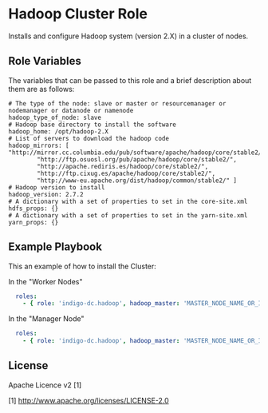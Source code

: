 Hadoop Cluster Role 
==================

Installs and configure Hadoop system (version 2.X) in a cluster of nodes.

Role Variables
--------------

The variables that can be passed to this role and a brief description about them are as follows:

	# The type of the node: slave or master or resourcemanager or nodemanager or datanode or namenode 
	hadoop_type_of_node: slave
	# Hadoop base directory to install the software
	hadoop_home: /opt/hadoop-2.X
	# List of servers to download the hadoop code
	hadoop_mirrors: [ "http://mirror.cc.columbia.edu/pub/software/apache/hadoop/core/stable2/",
			"http://ftp.osuosl.org/pub/apache/hadoop/core/stable2/",
			"http://apache.rediris.es/hadoop/core/stable2/",
			"http://ftp.cixug.es/apache/hadoop/core/stable2/",
			"http://www-eu.apache.org/dist/hadoop/common/stable2/" ]
	# Hadoop version to install
	hadoop_version: 2.7.2
	# A dictionary with a set of properties to set in the core-site.xml
	hdfs_props: {}
	# A dictionary with a set of properties to set in the yarn-site.xml
	yarn_props: {}

Example Playbook
----------------

This an example of how to install the Cluster:

In the "Worker Nodes"
```yml
  roles:
    - { role: 'indigo-dc.hadoop', hadoop_master: 'MASTER_NODE_NAME_OR_IP' }
```

In the "Manager Node"
```yml
  roles:
    - { role: 'indigo-dc.hadoop', hadoop_master: 'MASTER_NODE_NAME_OR_IP', hadoop_type_of_node: 'master'}
```


License
-------

Apache Licence v2 [1]

[1] http://www.apache.org/licenses/LICENSE-2.0

